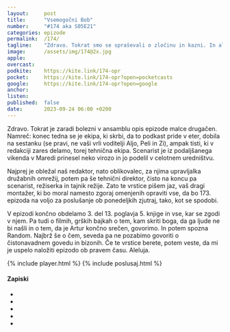 ```yaml
---
layout: 	post
title:  	"Vsemogočni Bob"
number: 	"#174 aka S05E21"
categories:	epizode
permalink:	/174/
tagline: 	"Zdravo. Tokrat smo se spraševali o zločinu in kazni. In ali je strelski vod poštena kazen za direktorje zavarovalnic (ali bank)?"
image:		/assets/img/174@2x.jpg
apple:		
overcast:	
podkite:	https://kite.link/174-opr
pocket:		https://kite.link/174-opr?open=pocketcasts
google:		https://kite.link/174-opr?open=google
anchor:		
listen:		
published:	false
date: 		2023-09-24 06:00 +0200
---
```


Zdravo. Tokrat je zaradi bolezni v ansamblu opis epizode malce drugačen. Namreč: konec tedna se je ekipa, ki skrbi, da to podkast pride v eter, dobila na sestanku (se pravi, ne vaši vrli voditelji Aljo, Peli in Zi), ampak tisti, ki v redakciji zares delamo, torej tehnična ekipa. Scenarist je iz podaljšanega vikenda v Maredi prinesel neko virozo in jo podelil v celotnem uredništvu. 

Najprej je obležal naš redaktor, nato oblikovalec, za njima upravljalka družabnih omrežij, potem pa še tehnični direktor, čisto na koncu pa scenarist, režiserka in tajnik režije. Zato te vrstice pišem jaz, vaš dragi montažer, ki bo moral namesto zgoraj omenjenih opraviti vse, da bo 173. epizoda na voljo za poslušanje ob ponedeljkih zjutraj, tako, kot se spodobi. 

V epizodi končno obdelamo 3. del 13. poglavja 5. knjige in vse, kar se zgodi v njem. Pa tudi o filmih, grških bajkah o tem, kam skriti boga, da ga ljude ne bi našli in o tem, da je Artur končno srečen, govorimo. In potem spozna Random. Najbrž še o čem, seveda pa ne pozabimo govoriti o čistonavadnem govedu in bizonih. Če te vrstice berete, potem veste, da mi je uspelo naložiti epizodo ob pravem času. Aleluja. 

{% include player.html %}
{% include poslusaj.html %}

<!--break-->

#### Zapiski

- []()
- []()
- []()
- []()
- []()